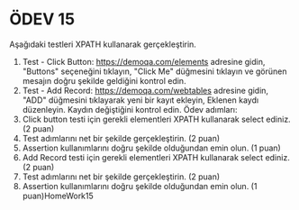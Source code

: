 # ÖDEV 15
Aşağıdaki testleri XPATH kullanarak gerçekleştirin.
1. Test - Click Button:
https://demoqa.com/elements adresine gidin,
"Buttons" seçeneğini tıklayın,
"Click Me" düğmesini tıklayın ve görünen mesajın doğru şekilde geldiğini kontrol edin.
2. Test - Add Record:
https://demoqa.com/webtables adresine gidin,
"ADD" düğmesini tıklayarak yeni bir kayıt ekleyin,
Eklenen kaydı düzenleyin.
Kaydın değiştiğini kontrol edin.
Ödev adımları:
1. Click button testi için gerekli elementleri XPATH kullanarak select ediniz. (2 puan)
2. Test adımlarını net bir şekilde gerçekleştirin. (2 puan)
3. Assertion kullanımlarını doğru şekilde olduğundan emin olun. (1 puan)
4. Add Record testi için gerekli elementleri XPATH kullanarak select ediniz. (2 puan)
5. Test adımlarını net bir şekilde gerçekleştirin. (2 puan)
6. Assertion kullanımlarını doğru şekilde olduğundan emin olun. (1 puan)HomeWork15
